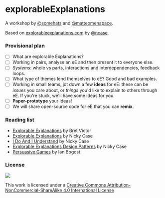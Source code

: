 # explorableExplanations

A workshop by [@somehats](https://github.com/SomeHats) and [@matteomenapace](https://github.com/matteomenapace).

Based on [explorableexplanations.com](http://explorableexplanations.com/) by [@ncase](https://github.com/ncase).

### Provisional plan

- [ ] What are explorable Explanations?
- [ ] Working in pairs, analyse an eE and then present it to everyone else.
- [ ] *Systems*: whole vs parts, interactions and interdependencies, feedback loops.
- [ ] What type of themes lend themselves to eE? Good and bad examples.
- [ ] Working in small teams, jot down a few **ideas** for eE: these can be *issues* you care about, or *things* you'd like to explain to others through eE. If you're stuck, we'll have some ideas for you.
- [ ] **Paper-prototype** your ideas!
- [ ] We will share open-source code for eE that you can **remix**.

### Reading list

* [Explorable Explanations](http://worrydream.com/ExplorableExplanations) by Bret Victor
* [Explorable Explanations](http://explorableexplanations.com/) by Nicky Case
* [I Do And I Understand](http://blog.ncase.me/i-do-and-i-understand/) by Nicky Case
* [Explorable Explanations Design Patterns](http://blog.ncase.me/explorable-explanations/) by Nicky Case
* [Persuasive Games](http://bogost.com/books/persuasive_games/) by Ian Bogost

### License

[![](https://i.creativecommons.org/l/by-nc-sa/4.0/88x31.png)](http://creativecommons.org/licenses/by-nc-sa/4.0)

This work is licensed under a [Creative Commons Attribution-NonCommercial-ShareAlike 4.0 International License](http://creativecommons.org/licenses/by-nc-sa/4.0)